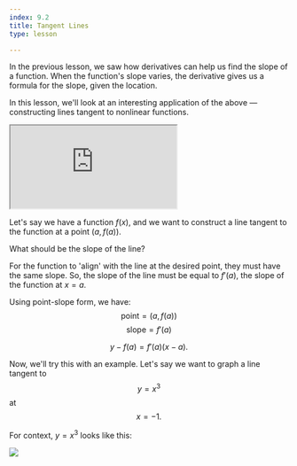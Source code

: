 ```yaml
---
index: 9.2
title: Tangent Lines
type: lesson

---
```


In the previous lesson, we saw how derivatives can help us find the slope of a function. When the function's slope varies, the derivative gives us a formula for the slope, given the location.

In this lesson, we'll look at an interesting application of the above — constructing lines tangent to nonlinear functions.

<iframe src="https://www.desmos.com/calculator/vcpwd6c0uz?embed"  class="graph"></iframe>

Let's say we have a function $f(x)$, and we want to construct a line tangent to the function at a point $\left(a,f(a)\right).$

What should be the slope of the line? 

For the function to 'align' with the line at the desired point, they must have the same slope. So, the slope of the line must be equal to $f'(a)$, the slope of the function at $x=a$.

Using point-slope form, we have:
$$\text{point} = (a, f(a))$$ $$\text{slope} = f'(a)$$

$$y - f(a) = f'(a) (x-a).$$

Now, we'll try this with an example.
Let's say we want to graph a line tangent to $$y=x^3$$ at $$x=-1.$$

For context, $y=x^3$ looks like this:

<img class="graph" src="/img/graphs/x-cubed.png"/>
<!--stackedit_data:
eyJoaXN0b3J5IjpbLTkzODIzMzUzMSwtNTUwNTA3MzA3LC0xOD
E5MjQ2NDYxLDUyMTI1NzcxMSwxOTY3MTAxMTkyLC0xMDA1MTQz
MTU5LC05NDMxOTg1NDksLTE5NTcyNTQ0NzksMTc4NDU5ODA3OV
19
-->